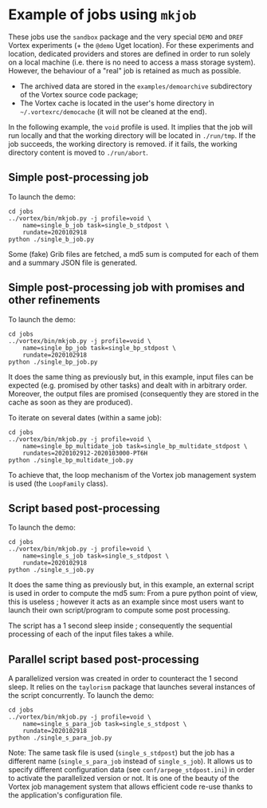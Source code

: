 # Example of jobs using `mkjob`

These jobs use the `sandbox` package and the very special `DEMO` and `DREF`
Vortex experiments (+ the `@demo` Uget location). For these experiments and
location, dedicated providers and stores are defined in order to run solely on
a local machine (i.e. there is no need to access a mass storage system).
However, the behaviour of a "real" job is retained as much as possible.

* The archived data are stored in the `examples/demoarchive` subdirectory of
  the Vortex source code package;
* The Vortex cache is located in the user's home directory in
  `~/.vortexrc/democache` (it will not be cleaned at the end).

In the following example, the `void` profile is used. It implies that the
job will run locally and that the working directory will be located in
`./run/tmp`. If the job succeeds, the working directory is removed. if it
fails, the working directory content is moved to `./run/abort`. 

## Simple post-processing job

To launch the demo:
    
    cd jobs
    ../vortex/bin/mkjob.py -j profile=void \
        name=single_b_job task=single_b_stdpost \
        rundate=2020102918
    python ./single_b_job.py

Some (fake) Grib files are fetched, a md5 sum is computed for each of them and
a summary JSON file is generated.

## Simple post-processing job with promises and other refinements

To launch the demo:
    
    cd jobs
    ../vortex/bin/mkjob.py -j profile=void \
        name=single_bp_job task=single_bp_stdpost \
        rundate=2020102918
    python ./single_bp_job.py

It does the same thing as previously but, in this example, input files
can be expected (e.g. promised by other tasks) and dealt with in arbitrary
order. Moreover, the output files are promised (consequently they are stored
in the cache as soon as they are produced). 

To iterate on several dates (within a same job):

    cd jobs
    ../vortex/bin/mkjob.py -j profile=void \
        name=single_bp_multidate_job task=single_bp_multidate_stdpost \
        rundates=2020102912-2020103000-PT6H
    python ./single_bp_multidate_job.py

To achieve that, the loop mechanism of the Vortex job management system is used 
(the `LoopFamily` class).

## Script based post-processing

To launch the demo:

    cd jobs
    ../vortex/bin/mkjob.py -j profile=void \
        name=single_s_job task=single_s_stdpost \
        rundate=2020102918
    python ./single_s_job.py

It does the same thing as previously but, in this example, an external script
is used in order to compute the md5 sum: From a pure python point of view, this
is useless ; however it acts as an example since most users want to launch their
own script/program to compute some post processing.

The script has a 1 second sleep inside ; consequently the sequential processing
of each of the input files takes a while.

## Parallel script based post-processing

A parallelized version was created in order to counteract the 1 second sleep.
It relies on the `taylorism` package that launches several instances of the script
concurrently. To launch the demo:

    cd jobs
    ../vortex/bin/mkjob.py -j profile=void \
        name=single_s_para_job task=single_s_stdpost \
        rundate=2020102918
    python ./single_s_para_job.py

Note: The same task file is used (`single_s_stdpost`) but the job has a
different name (`single_s_para_job` instead of `single_s_job`). It allows us
to specify different configuration data (see `conf/arpege_stdpost.ini`) in
order to activate the parallelized version or not. It is one of the beauty
of the Vortex job management system that allows efficient code re-use thanks
to the application's configuration file. 
